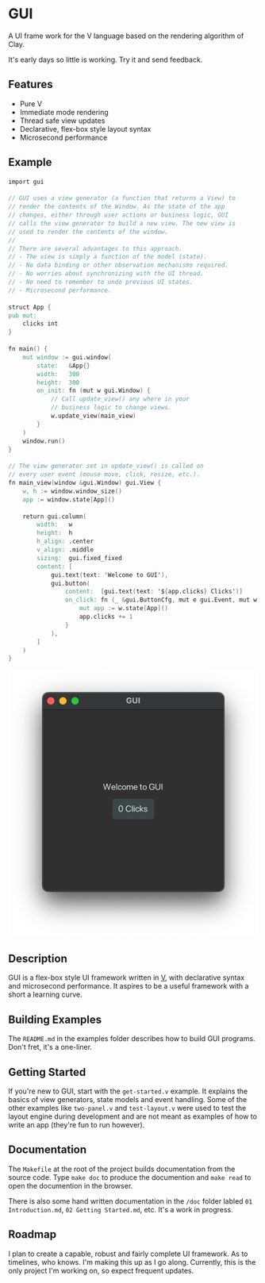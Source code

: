 # GUI

A UI frame work for the V language based on the rendering algorithm of
Clay.

It's early days so little is working. Try it and send feedback.

## Features

- Pure V
- Immediate mode rendering
- Thread safe view updates
- Declarative, flex-box style layout syntax
- Microsecond performance

## Example

```v
import gui

// GUI uses a view generator (a function that returns a View) to
// render the contents of the Window. As the state of the app
// changes, either through user actions or business logic, GUI
// calls the view generator to build a new view. The new view is
// used to render the contents of the window.
//
// There are several advantages to this approach.
// - The view is simply a function of the model (state).
// - No data binding or other observation mechanisms required.
// - No worries about synchronizing with the UI thread.
// - No need to remember to undo previous UI states.
// - Microsecond performance.

struct App {
pub mut:
	clicks int
}

fn main() {
	mut window := gui.window(
		state:   &App{}
		width:   300
		height:  300
		on_init: fn (mut w gui.Window) {
			// Call update_view() any where in your
			// business logic to change views.
			w.update_view(main_view)
		}
	)
	window.run()
}

// The view generator set in update_view() is called on
// every user event (mouse move, click, resize, etc.).
fn main_view(window &gui.Window) gui.View {
	w, h := window.window_size()
	app := window.state[App]()

	return gui.column(
		width:   w
		height:  h
		h_align: .center
		v_align: .middle
		sizing:  gui.fixed_fixed
		content: [
			gui.text(text: 'Welcome to GUI'),
			gui.button(
				content:  [gui.text(text: '${app.clicks} Clicks')]
				on_click: fn (_ &gui.ButtonCfg, mut e gui.Event, mut w gui.Window) {
					mut app := w.state[App]()
					app.clicks += 1
				}
			),
		]
	)
}
```

![screen shot](gui.png)

## Description

GUI is a flex-box style UI framework written in [V](https://vlang.io),
with declarative syntax and microsecond performance. It aspires to be a
useful framework with a short a learning curve.

## Building Examples

The `README.md` in the examples folder describes how to build GUI
programs. Don't fret, it's a one-liner.

## Getting Started

If you're new to GUI, start with the `get-started.v` example. It
explains the basics of view generators, state models and event handling.
Some of the other examples like `two-panel.v` and `test-layout.v` were
used to test the layout engine during development and are not meant as
examples of how to write an app (they're fun to run however).

## Documentation

The `Makefile` at the root of the project builds documentation from the
source code. Type `make doc` to produce the documention and `make read`
to open the documention in the browser.

There is also some hand written documentation in the `/doc` folder
labled `01 Introduction.md`, `02 Getting Started.md`, etc. It's a work
in progress.

## Roadmap

I plan to create a capable, robust and fairly complete UI framework. As
to timelines, who knows. I'm making this up as I go along. Currently,
this is the only project I'm working on, so expect frequent updates.